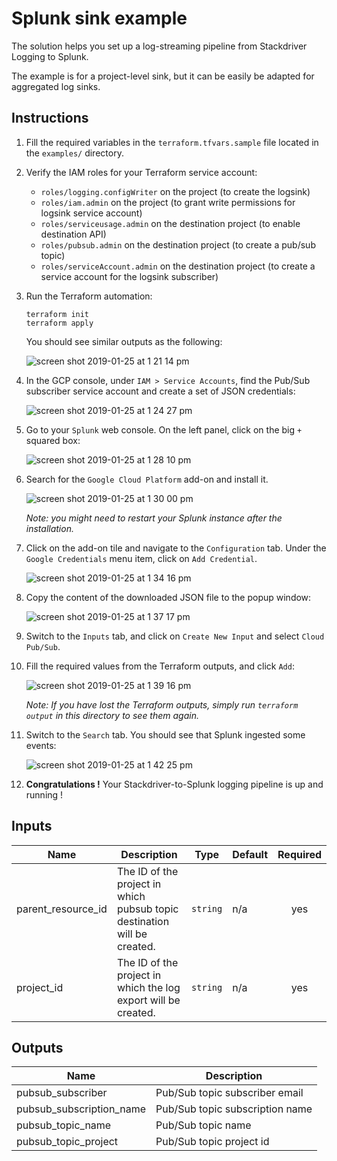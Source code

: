 # Splunk sink example

The solution helps you set up a log-streaming pipeline from Stackdriver Logging to Splunk.

The example is for a project-level sink, but it can be easily be adapted for aggregated log sinks.

## Instructions

1. Fill the required variables in the `terraform.tfvars.sample` file located in the `examples/` directory.

2. Verify the IAM roles for your Terraform service account:
    - `roles/logging.configWriter` on the project (to create the logsink)
    - `roles/iam.admin` on the project (to grant write permissions for logsink service account)
    - `roles/serviceusage.admin` on the destination project (to enable destination API)
    - `roles/pubsub.admin` on the destination project (to create a pub/sub topic)
    - `roles/serviceAccount.admin` on the destination project (to create a service account for the logsink subscriber)

2. Run the Terraform automation:
    ```
    terraform init
    terraform apply
    ```

    You should see similar outputs as the following:

    ![screen shot 2019-01-25 at 1 21 14 pm](https://user-images.githubusercontent.com/9629314/51767833-23459980-20a4-11e9-831c-01a2943ee745.png)

3. In the GCP console, under `IAM > Service Accounts`, find the Pub/Sub subscriber service account and create a set of JSON credentials:

    ![screen shot 2019-01-25 at 1 24 27 pm](https://user-images.githubusercontent.com/9629314/51767992-8fc09880-20a4-11e9-8e69-aa8b3f6e360d.png)

4. Go to your `Splunk` web console. On the left panel, click on the big `+` squared box:

    ![screen shot 2019-01-25 at 1 28 10 pm](https://user-images.githubusercontent.com/9629314/51768142-170e0c00-20a5-11e9-9190-eac68a057e86.png)

5. Search for the `Google Cloud Platform` add-on and install it.

    ![screen shot 2019-01-25 at 1 30 00 pm](https://user-images.githubusercontent.com/9629314/51768246-65bba600-20a5-11e9-829f-2feae4f295dd.png)

    *Note: you might need to restart your Splunk instance after the installation.*

5. Click on the add-on tile and navigate to the `Configuration` tab. Under the `Google Credentials` menu item, click on `Add Credential`.

    ![screen shot 2019-01-25 at 1 34 16 pm](https://user-images.githubusercontent.com/9629314/51768443-f72b1800-20a5-11e9-955c-4c3ae6952e7f.png)

6. Copy the content of the downloaded JSON file to the popup window:

    ![screen shot 2019-01-25 at 1 37 17 pm](https://user-images.githubusercontent.com/9629314/51768595-5c7f0900-20a6-11e9-9135-d28fa4fbff20.png)

7. Switch to the `Inputs` tab, and click on `Create New Input` and select `Cloud Pub/Sub`.

8. Fill the required values from the Terraform outputs, and click `Add`:

    ![screen shot 2019-01-25 at 1 39 16 pm](https://user-images.githubusercontent.com/9629314/51768687-a1a33b00-20a6-11e9-9871-b4b6c97f29bb.png)

    *Note: If you have lost the Terraform outputs, simply run `terraform output` in this directory to see them again.*

9. Switch to the `Search` tab. You should see that Splunk ingested some events:

    ![screen shot 2019-01-25 at 1 42 25 pm](https://user-images.githubusercontent.com/9629314/51768902-33ab4380-20a7-11e9-8f91-22d4eed777e7.png)

10. **Congratulations !** Your Stackdriver-to-Splunk logging pipeline is up and running !

<!-- BEGINNING OF PRE-COMMIT-TERRAFORM DOCS HOOK -->
## Inputs

| Name | Description | Type | Default | Required |
|------|-------------|------|---------|:--------:|
| parent\_resource\_id | The ID of the project in which pubsub topic destination will be created. | `string` | n/a | yes |
| project\_id | The ID of the project in which the log export will be created. | `string` | n/a | yes |

## Outputs

| Name | Description |
|------|-------------|
| pubsub\_subscriber | Pub/Sub topic subscriber email |
| pubsub\_subscription\_name | Pub/Sub topic subscription name |
| pubsub\_topic\_name | Pub/Sub topic name |
| pubsub\_topic\_project | Pub/Sub topic project id |

<!-- END OF PRE-COMMIT-TERRAFORM DOCS HOOK -->
